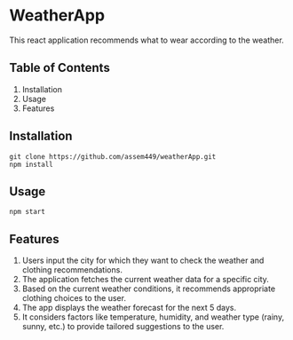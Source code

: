 # WeatherApp

This react application recommends what to wear according to the weather.

## Table of Contents
1. Installation
2. Usage
3. Features

## Installation

```
git clone https://github.com/assem449/weatherApp.git
npm install
```

## Usage

```
npm start
```

## Features

1. Users input the city for which they want to check the weather and clothing recommendations.
2. The application fetches the current weather data for a specific city.
3. Based on the current weather conditions, it recommends appropriate clothing choices to the user.
4. The app displays the weather forecast for the next 5 days.
5. It considers factors like temperature, humidity, and weather type (rainy, sunny, etc.) to provide tailored suggestions to the user.
